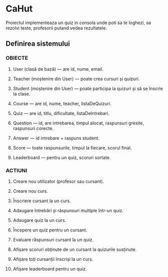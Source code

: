 # CaHut

Proiectul implementeaza un quiz in consola unde poti sa te loghezi, sa rezolvi teste, profesorii putand vedea rezultatele.

## Definirea sistemului

### OBIECTE

1. User (clasă de bază) — are id, nume, email.

1. Teacher (moștenire din User) — poate crea cursuri și quizuri.

1. Student (moștenire din User) — poate participa la quizuri și să se înscrie la clase.

1. Course — are id, nume, teacher, listaDeQuizuri.

1. Quiz — are id, titlu, dificultate, listaDeIntrebari.

1. Question — id, are intrebarea, timpul alocat, raspunsuri gresite, raspunsuri corecte.

1. Answer — id intrebare + raspuns student.

1. Score — toate raspunsurile, timpul la fiecare, scorul final.

1. Leaderboard — pentru un quiz, scoruri sortate.

### ACTIUNI

1. Creare nou utilizator (profesor sau cursant).

1. Creare nou curs.

1. Înscriere cursant la un curs.

1. Adaugare întrebări și răspunsuri multiple într-un quiz.

1. Adaugare quiz la un curs.

1. Începere un quiz pentru un cursant.

1. Evaluare răspunsuri cursant la un quiz.

1. Afișare scoruri obținute de un cursant la quizurile susținute.

1. Afișare toți cursanții înscriși la un curs.

1. Afișare leaderboard pentru un quiz.



